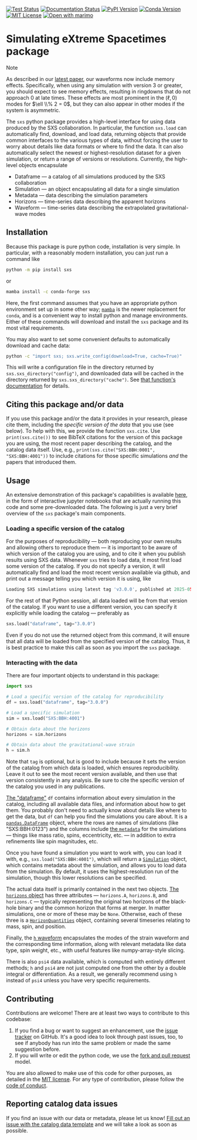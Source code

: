 [![Test Status](https://github.com/sxs-collaboration/sxs/workflows/tests/badge.svg)](https://github.com/sxs-collaboration/sxs/actions)
[![Documentation Status](https://readthedocs.org/projects/sxs/badge/?version=main)](https://sxs.readthedocs.io/en/main/?badge=main)
[![PyPI Version](https://img.shields.io/pypi/v/sxs?color=)](https://pypi.org/project/sxs/)
[![Conda Version](https://img.shields.io/conda/vn/conda-forge/sxs.svg?color=)](https://anaconda.org/conda-forge/sxs)
[![MIT License](https://img.shields.io/badge/license-MIT-blue.svg)](https://github.com/sxs-collaboration/sxs/blob/main/LICENSE)
[![Open with marimo](https://marimo.io/shield.svg)](https://data.black-holes.org/)


# Simulating eXtreme Spacetimes package

> [!NOTE]
> As described in our [latest paper](https://arxiv.org/abs/2505.13378), our
> waveforms now include memory effects.  Specifically, when using any
> simulation with version 3 or greater, you should expect to see memory effects,
> resulting in ringdowns that do not approach 0 at late times.
> These effects are most prominent in the $(\ell, 0)$ modes for $\ell \\% 2 = 0$,
> but they can also appear in other modes if the system is asymmetric.


The `sxs` python package provides a high-level interface for using data
produced by the SXS collaboration.  In particular, the function `sxs.load` can
automatically find, download, and load data, returning objects that provide
common interfaces to the various types of data, without forcing the user to
worry about details like data formats or where to find the data.  It can also
automatically select the newest or highest-resolution dataset for a given
simulation, or return a range of versions or resolutions.  Currently, the
high-level objects encapsulate

  * Dataframe — a catalog of all simulations produced by the SXS collaboration
  * Simulation — an object encapsulating all data for a single simulation
  * Metadata — data describing the simulation parameters
  * Horizons — time-series data describing the apparent horizons
  * Waveform — time-series data describing the extrapolated gravitational-wave
    modes


## Installation

Because this package is pure python code, installation is very simple.  In
particular, with a reasonably modern installation, you can just run a command
like

```bash
python -m pip install sxs
```

or

```bash
mamba install -c conda-forge sxs
```

Here, the first command assumes that you have an appropriate python
environment set up in some other way;
[`mamba`](https://mamba.readthedocs.io/en/latest/index.html) is the
newer replacement for `conda`, and is a convenient way to install
python and manage environments.  Either of these commands will
download and install the `sxs` package and its most vital
requirements.

You may also want to set some convenient defaults to automatically
download and cache data:

```bash
python -c "import sxs; sxs.write_config(download=True, cache=True)"
```

This will write a configuration file in the directory returned by
`sxs.sxs_directory("config")`, and downloaded data will be cached in the
directory returned by `sxs.sxs_directory("cache")`.  See [that function's
documentation](https://sxs.readthedocs.io/en/main/api/sxs.utilities.sxs_directories/#sxsutilitiessxs_directoriessxs_directory)
for details.

## Citing this package and/or data

If you use this package and/or the data it provides in your research,
please cite them, including the *specific version of the data* that
you use (see below).  To help with this, we provide the function
`sxs.cite`.  Use `print(sxs.cite())` to see BibTeX citations for the
version of this package you are using, the most recent paper
describing the catalog, and the catalog data itself.  Use, e.g.,
`print(sxs.cite("SXS:BBH:0001", "SXS:BBH:4001"))` to include citations
for those specific simulations *and* the papers that introduced them.

## Usage

An extensive demonstration of this package's capabilities is available
[here](https://mybinder.org/v2/gh/moble/sxs_notebooks/main), in the form of
interactive jupyter notebooks that are actually running this code and some
pre-downloaded data.  The following is just a very brief overview of the `sxs`
package's main components.

### Loading a specific version of the catalog

For the purposes of reproducibility — both reproducing your own
results and allowing others to reproduce them — it is important to be
aware of which version of the catalog you are using, and to cite it
when you publish results using SXS data.  Whenever `sxs` tries to load
data, it most first load some version of the catalog.  If you do not
specify a version, it will automatically find and load the most recent
version available via github, and print out a message telling you
which version it is using, like

```python
Loading SXS simulations using latest tag 'v3.0.0', published at 2025-05-12T10:00:00Z.
```

For the rest of that Python session, all data loaded will be from that
version of the catalog.  If you want to use a different version, you
can specify it explicitly while loading the catalog — preferably as

```python
sxs.load("dataframe", tag="3.0.0")
```

Even if you do not use the returned object from this command, it will
ensure that all data will be loaded from the specified version of the
catalog.  Thus, it is best practice to make this call as soon as you
import the `sxs` package.


### Interacting with the data


There are four important objects to understand in this package:

```python
import sxs

# Load a specific version of the catalog for reproducibility
df = sxs.load("dataframe", tag="3.0.0")

# Load a specific simulation
sim = sxs.load("SXS:BBH:4001")

# Obtain data about the horizons
horizons = sim.horizons

# Obtain data about the gravitational-wave strain
h = sim.h
```

Note that `tag` is optional, but is good to include because it sets
the version of the catalog from which data is loaded, which ensures
reproducibility.  Leave it out to see the most recent version
available, and then use that version consistently in any analysis.  Be
sure to cite the specific version of the catalog you used in any
publications.

[The "dataframe"](https://sxs.readthedocs.io/en/main/api/dataframe/)
`df` contains information about every simulation in the catalog,
including all available data files, and information about how to get
them.  You probably don't need to actually know about details like
where to get the data, but `df` can help you find the simulations you
care about.  It is a
[`pandas.DataFrame`](https://pandas.pydata.org/docs/) object, where
the rows are names of simulations (like "SXS:BBH:0123") and the
columns include [the
`metadata`](https://sxs.readthedocs.io/en/main/api/sxs.metadata.metadata/#sxs.metadata.metadata.Metadata)
for the simulations — things like mass ratio, spins, eccentricity,
etc. — in addition to extra refinements like spin magnitudes, etc.

Once you have found a simulation you want to work with, you can load
it with, e.g., `sxs.load("SXS:BBH:4001")`, which will return a
[`Simulation`](https://sxs.readthedocs.io/en/main/api/sxs.simulation/#sxs.simulation.Simulation)
object, which contains metadata about the simulation, and allows you
to load data from the simulation.  By default, it uses the
highest-resolution run of the simulation, though this lower
resolutions can be specified.

The actual data itself is primarily contained in the next two objects.  [The
`horizons`
object](https://sxs.readthedocs.io/en/main/api/sxs.horizons/#sxs.horizons.Horizons)
has three attributes — `horizons.A`, `horizons.B`, and `horizons.C` — typically
representing the original two horizons of the black-hole binary and the common
horizon that forms at merger.  In matter simulations, one or more of these may
be `None`.  Otherwise, each of these three is a
[`HorizonQuantities`](https://sxs.readthedocs.io/en/main/api/sxs.horizons/#sxs.horizons.HorizonQuantities)
object, containing several timeseries relating to mass, spin, and position.

Finally, the [`h`
waveform](https://sxs.readthedocs.io/en/main/api/sxs.waveforms.waveform_modes/#sxs.waveforms.waveform_modes.WaveformModes)
encapsulates the modes of the strain waveform and the corresponding
time information, along with relevant metadata like data type, spin
weight, etc., with useful features like numpy-array-style slicing.

There is also `psi4` data available, which is computed with entirely
different methods; `h` and `psi4` are not just computed one from the
other by a double integral or differentiation.  As a result, we
generally recommend using `h` instead of `psi4` unless you have very
specific requirements.

## Contributing

Contributions are welcome!  There are at least two ways to contribute
to this codebase:

1. If you find a bug or want to suggest an enhancement, use the [issue
   tracker](https://github.com/sxs-collaboration/sxs/issues) on
   GitHub.  It's a good idea to look through past issues, too, to see
   if anybody has run into the same problem or made the same
   suggestion before.
2. If you will write or edit the python code, we use the [fork and
   pull
   request](https://help.github.com/articles/creating-a-pull-request-from-a-fork/)
   model.

You are also allowed to make use of this code for other purposes, as
detailed in the [MIT license](LICENSE).  For any type of contribution,
please follow the [code of
conduct](https://github.com/sxs-collaboration/.github/blob/master/CODE_OF_CONDUCT.md).

## Reporting catalog data issues

If you find an issue with our data or metadata, please let us know!
[Fill out an issue with the catalog data
template](https://github.com/sxs-collaboration/sxs/issues/new?template=catalog-data-issue-template.md)
and we will take a look as soon as possible.
